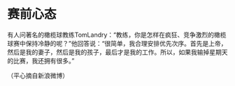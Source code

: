 # 赛前心态

有人问著名的橄榄球教练TomLandry：“教练，你是怎样在疯狂、竞争激烈的橄榄球赛中保持冷静的呢？”他回答说：“很简单，我合理安排优先次序。首先是上帝，然后是我的妻子，然后是我的孩子，最后才是我的工作。所以，如果我输掉星期天的比赛，我还拥有很多。”

（平心摘自新浪微博）
